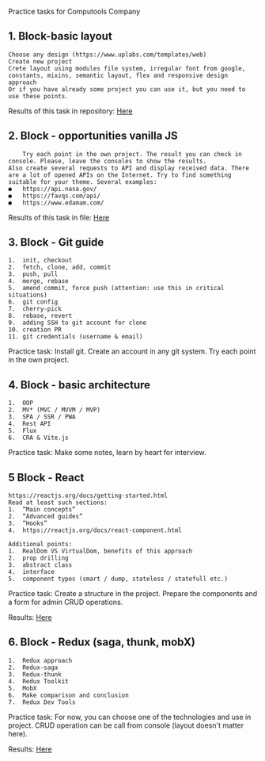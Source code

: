 Practice tasks for Computools Company


<h2> 1. Block-basic layout </h2>

	Choose any design (https://www.uplabs.com/templates/web)
	Create new project 
	Crete layout using modules file system, irregular font from google, constants, mixins, semantic layout, flex and responsive design approach
	Or if you have already some project you can use it, but you need to use these points.
	
Results of this task in repository: <a href="https://github.com/kyryloprogs/dogguard-website">Here</a>

<h2>2. Block -  opportunities vanilla JS</h2>

		Try each point in the own project. The result you can check in console. Please, leave the consoles to show the results. 
    Also create several requests to API and display received data. There are a lot of opened APIs on the Internet. Try to find something suitable for your theme. Several examples:
    ●	https://api.nasa.gov/    
    ●	https://favqs.com/api/
    ●	https://www.edamam.com/

  
Results of this task in file: <a href="https://github.com/kyryloprogs/university-practice/blob/main/js-tasks.js">Here</a>

<h2>3. Block - Git guide</h2>

    1.	init, checkout
    2.	fetch, clone, add, commit
    3.	push, pull
    4.	merge, rebase
    5.	amend commit, force push (attention: use this in critical situations)
    6.	git config 
    7.	cherry-pick
    8.	rebase, revert
    9.	adding SSH to git account for clone 
    10.	creation PR
    11.	git credentials (username & email)

Practice task:
	Install git. Create an account in any git system. Try each point in the own project.

<h2>4. Block - basic architecture</h2>

    1.	OOP
    2.	MV* (MVC / MVVM / MVP)
    3.	SPA / SSR / PWA
    4.	Rest API
    5.	Flux
    6.	CRA & Vite.js

Practice task:
	Make some notes, learn by heart for interview. 
	
<h2>5 Block - React</h2>

    https://reactjs.org/docs/getting-started.html
    Read at least such sections:	
    1.	“Main concepts”
    2.	“Advanced guides”
    3.	“Hooks”
    4.	https://reactjs.org/docs/react-component.html

    Additional points:
    1.	RealDom VS VirtualDom, benefits of this approach
    2.	prop drilling
    3.	abstract class
    4.	interface
    5.	component types (smart / dump, stateless / statefull etc.)


Practice task:
	Create a structure in the project. Prepare the components and a form for admin CRUD operations. 

Results: <a href="https://github.com/kyryloprogs/CRUD-app-react/tree/main/crud-react">Here</a>

<h2>6. Block - Redux (saga, thunk, mobX)</h2>

    1.	Redux approach 
    2.	Redux-saga 
    3.	Redux-thunk
    4.	Redux Toolkit
    5.	MobX
    6.	Make comparison and conclusion 
    7.	Redux Dev Tools
    
Practice task: 
For now, you can choose one of the technologies and use in project. CRUD operation can be call from console (layout doesn't matter here). 


Results: <a href="https://github.com/kyryloprogs/CRUD-app-react/tree/react-redux/">Here</a>


